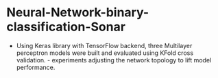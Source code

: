 # Neural-Network-binary-classification-Sonar
- Using Keras library with TensorFlow backend, three Multilayer perceptron models were built and evaluated using KFold cross validation. - experiments adjusting the network topology to lift model performance.

